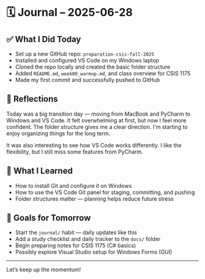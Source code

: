# 🗓️ Journal – 2025-06-28

## ✅ What I Did Today

* Set up a new GitHub repo: `preparation-csis-fall-2025`
* Installed and configured VS Code on my Windows laptop
* Cloned the repo locally and created the basic folder structure
* Added `README.md`, `week00_warmup.md`, and class overview for CSIS 1175
* Made my first commit and successfully pushed to GitHub

## 💭 Reflections

Today was a big transition day — moving from MacBook and PyCharm to Windows and VS Code. It felt overwhelming at first, but now I feel more confident. The folder structure gives me a clear direction. I'm starting to enjoy organizing things for the long term.

It was also interesting to see how VS Code works differently. I like the flexibility, but I still miss some features from PyCharm.

## 🧠 What I Learned

* How to install Git and configure it on Windows
* How to use the VS Code Git panel for staging, committing, and pushing
* Folder structures matter — planning helps reduce future stress

## 📌 Goals for Tomorrow

* Start the `journal/` habit — daily updates like this
* Add a study checklist and daily tracker to the `docs/` folder
* Begin preparing notes for CSIS 1175 (C# basics)
* Possibly explore Visual Studio setup for Windows Forms (GUI)

---

Let’s keep up the momentum!
